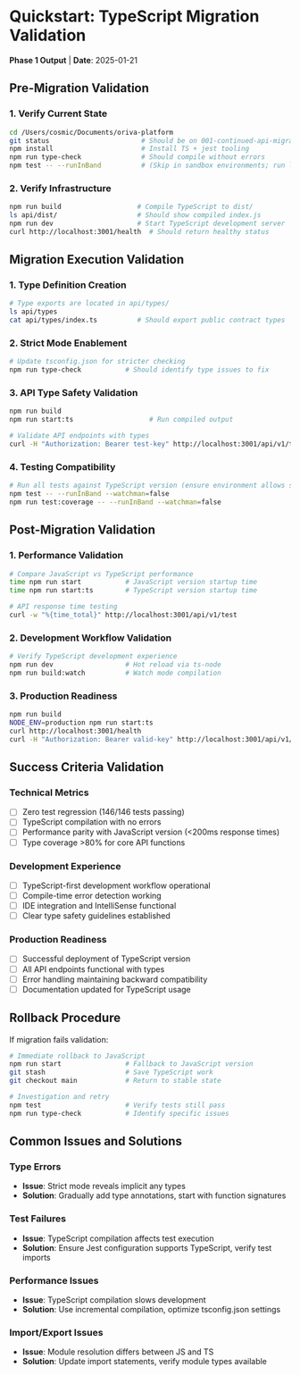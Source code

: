 # Quickstart: TypeScript Migration Validation

**Phase 1 Output** | **Date**: 2025-01-21

## Pre-Migration Validation

### 1. Verify Current State
```bash
cd /Users/cosmic/Documents/oriva-platform
git status                       # Should be on 001-continued-api-migration branch
npm install                      # Install TS + jest tooling
npm run type-check               # Should compile without errors
npm test -- --runInBand          # (Skip in sandbox environments; run locally/CI)
```

### 2. Verify Infrastructure
```bash
npm run build                   # Compile TypeScript to dist/
ls api/dist/                    # Should show compiled index.js
npm run dev                     # Start TypeScript development server
curl http://localhost:3001/health  # Should return healthy status
```

## Migration Execution Validation

### 1. Type Definition Creation
```bash
# Type exports are located in api/types/
ls api/types
cat api/types/index.ts          # Should export public contract types
```

### 2. Strict Mode Enablement
```bash
# Update tsconfig.json for stricter checking
npm run type-check           # Should identify type issues to fix
```

### 3. API Type Safety Validation
```bash
npm run build
npm run start:ts                   # Run compiled output

# Validate API endpoints with types
curl -H "Authorization: Bearer test-key" http://localhost:3001/api/v1/test
```

### 4. Testing Compatibility
```bash
# Run all tests against TypeScript version (ensure environment allows socket binding)
npm test -- --runInBand --watchman=false
npm run test:coverage -- --runInBand --watchman=false
```

## Post-Migration Validation

### 1. Performance Validation
```bash
# Compare JavaScript vs TypeScript performance
time npm run start           # JavaScript version startup time
time npm run start:ts        # TypeScript version startup time

# API response time testing
curl -w "%{time_total}" http://localhost:3001/api/v1/test
```

### 2. Development Workflow Validation
```bash
# Verify TypeScript development experience
npm run dev                  # Hot reload via ts-node
npm run build:watch          # Watch mode compilation
```

### 3. Production Readiness
```bash
npm run build
NODE_ENV=production npm run start:ts
curl http://localhost:3001/health
curl -H "Authorization: Bearer valid-key" http://localhost:3001/api/v1/user/me
```

## Success Criteria Validation

### Technical Metrics
- [ ] Zero test regression (146/146 tests passing)
- [ ] TypeScript compilation with no errors
- [ ] Performance parity with JavaScript version (<200ms response times)
- [ ] Type coverage >80% for core API functions

### Development Experience
- [ ] TypeScript-first development workflow operational
- [ ] Compile-time error detection working
- [ ] IDE integration and IntelliSense functional
- [ ] Clear type safety guidelines established

### Production Readiness
- [ ] Successful deployment of TypeScript version
- [ ] All API endpoints functional with types
- [ ] Error handling maintaining backward compatibility
- [ ] Documentation updated for TypeScript usage

## Rollback Procedure

If migration fails validation:

```bash
# Immediate rollback to JavaScript
npm run start                # Fallback to JavaScript version
git stash                    # Save TypeScript work
git checkout main            # Return to stable state

# Investigation and retry
npm test                     # Verify tests still pass
npm run type-check           # Identify specific issues
```

## Common Issues and Solutions

### Type Errors
- **Issue**: Strict mode reveals implicit any types
- **Solution**: Gradually add type annotations, start with function signatures

### Test Failures
- **Issue**: TypeScript compilation affects test execution
- **Solution**: Ensure Jest configuration supports TypeScript, verify test imports

### Performance Issues
- **Issue**: TypeScript compilation slows development
- **Solution**: Use incremental compilation, optimize tsconfig.json settings

### Import/Export Issues
- **Issue**: Module resolution differs between JS and TS
- **Solution**: Update import statements, verify module types available
